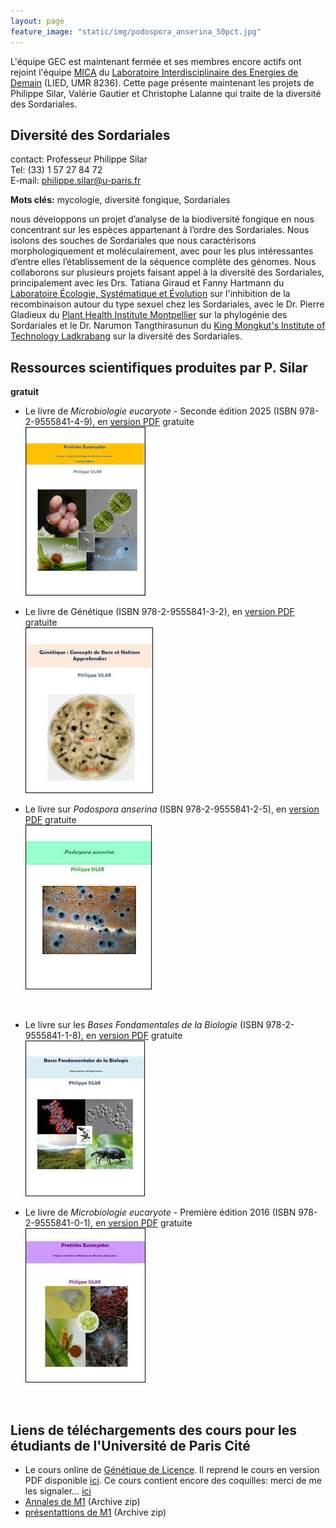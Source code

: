 ```yaml
---
layout: page
feature_image: "static/img/podospora_anserina_50pct.jpg"
---
```


L'équipe GEC est maintenant fermée et ses membres encore actifs ont rejoint l'équipe [MICA](https://liedlab.net/microsystemes-cellulaires/) du [Laboratoire Interdisciplinaire des Energies de Demain](https://liedlab.net/) (LIED, UMR 8236). 
Cette page présente maintenant les projets de Philippe Silar, Valérie Gautier et Christophe Lalanne qui traite de la diversité des Sordariales.

## Diversité des Sordariales

contact: Professeur Philippe Silar<br>
Tel: (33) 1 57 27 84 72<br>
E-mail: [philippe.silar@u-paris.fr](mailto:philippe.silar@u-paris.fr)

**Mots clés:** mycologie, diversité fongique, Sordariales

nous développons un projet d’analyse de la biodiversité fongique en nous concentrant sur les espèces appartenant à l’ordre des Sordariales. Nous isolons des souches de Sordariales que nous caractérisons morphologiquement et moléculairement, avec pour les plus intéressantes d’entre elles l’établissement de la séquence complète des génomes. Nous collaborons sur plusieurs projets faisant appel à la diversité des Sordariales, principalement avec les Drs. Tatiana Giraud et Fanny Hartmann du [Laboratoire Écologie, Systématique et Évolution](https://www.ese.universite-paris-saclay.fr/) sur l'inhibition de la recombinaison autour du type sexuel chez les Sordariales, avec le Dr. Pierre Gladieux du [Plant Health Institute Montpellier](https://umr-phim.cirad.fr/) sur la phylogénie des Sordariales et le Dr. Narumon Tangthirasunun du [King Mongkut's Institute of Technology Ladkrabang](https://www.kmitl.ac.th/) sur la diversité des Sordariales.

## Ressources scientifiques produites par P. Silar

**gratuit**

* Le livre de _Microbiologie eucaryote_ - Seconde édition 2025 (ISBN 978-2-9555841-4-9), en [version PDF](https://hal.science/hal-05035918) gratuite<br>
  ![Microbiologie eucaryote](static/img/pe2.jpg)

* Le livre de Génétique (ISBN 978-2-9555841-3-2), en [version PDF](https://hal.archives-ouvertes.fr/hal-02921475) gratuite<br>
  ![Génétique](static/img/gen.jpg)

 * Le livre sur _Podospora anserina_ (ISBN 978-2-9555841-2-5), en [version PDF](https://hal.archives-ouvertes.fr/hal-02475488) gratuite<br>
  ![Podospora anserina](static/img/pa.jpg)
  <br>

* Le livre sur les _Bases Fondamentales de la Biologie_ (ISBN 978-2-9555841-1-8), en [version PDF](https://hal.archives-ouvertes.fr/hal-01401263) gratuite<br>
  ![Bases Fondamentales de la Biologie](static/img/bfb.jpg)

* Le livre de _Microbiologie eucaryote_ - Première édition 2016 (ISBN 978-2-9555841-0-1), en [version PDF](https://hal.archives-ouvertes.fr/hal-01263138) gratuite<br>
  ![Microbiologie eucaryote](static/img/pe.jpg)

<br>

## Liens de téléchargements des cours pour les étudiants de l'Université de Paris Cité

- Le cours online de [Génétique de Licence](http://gec.sdv.univ-paris-diderot.fr/cours/genetique/). Il reprend le cours en version PDF disponible [ici]( https://hal.archives-ouvertes.fr/hal-02921475). Ce cours contient encore des coquilles: merci de me les signaler... [ici](mailto:philippe.silar@univ-paris-diderot.fr)
- [Annales de M1](http://podo-gec.sdv.univ-paris-diderot.fr/examenmicrobioeuc.zip) (Archive zip)
- [présentattions de M1](http://podo-gec.sdv.univ-paris-diderot.fr/presentationsM1.zip) (Archive zip)


